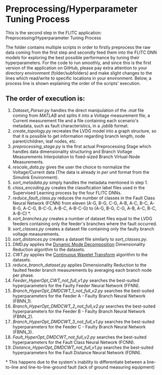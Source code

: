 # Preprocessing/Hyperparameter Tuning Process

This is the second step in the FLITC application: Preprocessing/Hyperparameter Tuning Process

The folder contains multiple scripts in order to firstly preprocess the raw data coming from the first step and secondly feed them into the FLITC DNN models for exploring the best possible performance by tuning their hyperparameters.
For the code to run smoothly, and since this is the first version of the application on GitHub, please pay extra attention to your directory environment (folder/subfolders) and make slight changes to the lines which read/write to specific locations in your environment.
Below, a process line is shown explaining the order of the scripts' execution.

## The order of execution is: 
1. *Dataset_Parser.py* handles the direct manipulation of the *.mat* file coming from *MATLAB* and splits it into a Voltage measurement file, a Current measurement file and a file containing each scenario's metadata, such as fault characteristics, in a *.joblib* format.
2. *create_topology.py* recreates the LVDG model into a graph structure, so that it is possible to get information regarding branch length, node parent/children, leaf nodes, etc.
3. *preprocessing_stage.py* is the first actual Preprocessing Stage which handles data dimensionality structuring and Branch Voltage Measurements Interpolation to fixed-sized Branch Virtual-Node Measurements.
4. *rescale_data.py* gives the user the choice to normalize the Voltage/Current data (The data is already in *per unit* format from the Simulink Environment).
5. *sort_metadata.py* simply handles the metadata mentioned in step 1.
6. *class_encoding.py* creates the classification label files used in the Supervised Learning process by the four FLITC DNNs.
7. *reduce_fault_class.py* reduces the number of classes in the Fault Class Neural Network (FCNN) from eleven (A-G, B-G, C-G, A-B, A-C, B-C, A-B-G, A-C-G, B-C-G, A-B-C, A-B-C-G) to (A-G, B-G, C-G, A-B, A-C, B-C, A-B-C) \*.
8. *sort_branches.py* creates a number of dataset files equal to the LVDG feeders containing only the feeder's branches where the fault occurred.
9. *sort_classes.py* creates a dataset file containing only the faulty branch voltage measurements.
10. *sort_distances.py* creates a dataset file similarly to *sort_classes.py*.
11. *DMD.py* applies the [Dynamic Mode Decomposition](https://en.wikipedia.org/wiki/Dynamic_mode_decomposition) Dimensionality Reduction algorithm to the datasets.
12. *CWT.py* applies the [Continuous Wavelet Transform](https://en.wikipedia.org/wiki/Continuous_wavelet_transform) algorithm to the datasets.
13. *reduce_branch_dataset.py* applies Dimensionality Reduction to the faulted feeder branch measurements by averaging each branch node per phase.
14. *Feeder_HyperOpt_CWT_not_full_v1.py* searches the best-suited hyperparameters for the Faulty Feeder Neural Network (FFNN).
15. *Branch_HyperOpt_DMDCWT_1_not_full_v2.py* searches the best-suited hyperparameters for the Feeder A - Faulty Branch Neural Network (FBNN_1).
16. *Branch_HyperOpt_DMDCWT_2_not_full_v2.py* searches the best-suited hyperparameters for the Feeder B - Faulty Branch Neural Network (FBNN_2).
17. *Branch_HyperOpt_DMDCWT_3_not_full_v1.py* searches the best-suited hyperparameters for the Feeder C - Faulty Branch Neural Network (FBNN_3).
18. *Fault_HyperOpt_DMDCWT_not_full_v2.py* searches the best-suited hyperparameters for the Fault Class Neural Network (FCNN).
19. *Distance_HyperOpt_DMDCWT_not_full_v1.py* searches the best-suited hyperparameters for the Fault Distance Neural Network (FDNN).


\* This happens due to the system's inability to differentiate between a line-to-line and line-to-line-ground fault (lack of ground measuring equipment)
